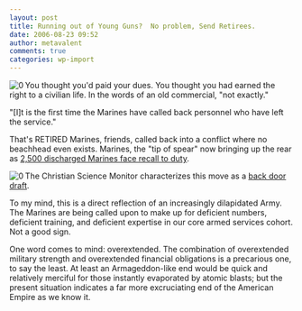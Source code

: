 ```yaml
---
layout: post
title: Running out of Young Guns?  No problem, Send Retirees.
date: 2006-08-23 09:52
author: metavalent
comments: true
categories: wp-import
---
```

<!--Lead Photo --><a href="https://www.boston.com/news/world/middleeast/articles/2006/08/23/up_to_2500_discharged_marines_face_recall_to_duty/"><img src="https://metavalent.info/images/boston.com.logo.gif" align="left" border="0" alt="0" /></a><!-- Commentary -->You thought you'd paid your dues.  You thought you had earned the right to a civilian life.  In the words of an old commercial, "not exactly."

"[I]t is the first time the Marines have called back personnel who have left the service."  

That's RETIRED Marines, friends, called back into a conflict where no beachhead even exists.  Marines, the "tip of spear" now bringing up the rear as  <a href="https://www.boston.com/news/world/middleeast/articles/2006/08/23/up_to_2500_discharged_marines_face_recall_to_duty/">2,500 discharged Marines face recall to duty</a>.

<!--Lead Photo --><a href="https://www.boston.com/news/world/middleeast/articles/2006/08/23/up_to_2500_discharged_marines_face_recall_to_duty/"><img src="https://metavalent.info/images/cs.monitor.logo.gif" align="left" border="0" alt="0" /></a><!-- Commentary -->The Christian Science Monitor characterizes this move as a <a href="https://www.csmonitor.com/2006/0823/dailyUpdate.html">back door draft</a>.

To my mind, this is a direct reflection of an increasingly dilapidated Army.  The Marines are being called upon to make up for deficient numbers, deficient training, and deficient expertise in our core armed services cohort.  Not a good sign.

One word comes to mind: overextended.  The combination of overextended military strength and overextended financial obligations is a precarious one, to say the least.  At least an Armageddon-like end would be quick and relatively merciful for those instantly evaporated by atomic blasts; but the present situation indicates a far more excruciating end of the American Empire as we know it.
